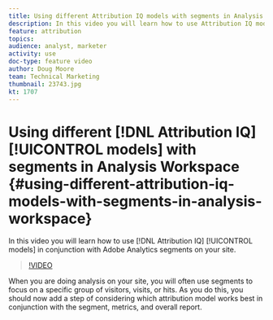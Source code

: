 ```yaml
---
title: Using different Attribution IQ models with segments in Analysis Workspace
description: In this video you will learn how to use Attribution IQ models in conjunction with Adobe Analytics segments on your site.
feature: attribution
topics: 
audience: analyst, marketer
activity: use
doc-type: feature video
author: Doug Moore
team: Technical Marketing
thumbnail: 23743.jpg
kt: 1707
---
```


# Using different [!DNL Attribution IQ] [!UICONTROL models] with segments in Analysis Workspace {#using-different-attribution-iq-models-with-segments-in-analysis-workspace}

In this video you will learn how to use [!DNL Attribution IQ] [!UICONTROL models] in conjunction with Adobe Analytics segments on your site.

>[!VIDEO](https://video.tv.adobe.com/v/23743/?quality=12)

When you are doing analysis on your site, you will often use segments to focus on a specific group of visitors, visits, or hits. As you do this, you should now add a step of considering which attribution model works best in conjunction with the segment, metrics, and overall report.
